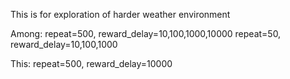 This is for exploration of harder weather environment

Among:
repeat=500, reward_delay=10,100,1000,10000
repeat=50, reward_delay=10,100,1000

This:
repeat=500, reward_delay=10000